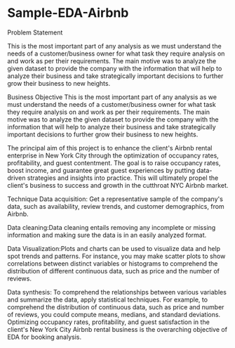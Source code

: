 # Sample-EDA-Airbnb
Problem Statement

This is the most important part of any analysis as we must understand the needs of a customer/business owner for what task they require analysis on and work as per their requirements. The main motive was to analyze the given dataset to provide the company with the information that will help to analyze their business and take strategically important decisions to further grow their business to new heights.

Business Objective
This is the most important part of any analysis as we must understand the needs of a customer/business owner for what task they require analysis on and work as per their requirements. The main motive was to analyze the given dataset to provide the company with the information that will help to analyze their business and take strategically important decisions to further grow their business to new heights.

The principal aim of this project is to enhance the client's Airbnb rental enterprise in New York City through the optimization of occupancy rates, profitability, and guest contentment. The goal is to raise occupancy rates, boost income, and guarantee great guest experiences by putting data-driven strategies and insights into practice. This will ultimately propel the client's business to success and growth in the cutthroat NYC Airbnb market.

Technique
Data acquisition: Get a representative sample of the company's data, such as availability, review trends, and customer demographics, from Airbnb.

Data cleaning:Data cleaning entails removing any incomplete or missing information and making sure the data is in an easily analyzed format.

Data Visualization:Plots and charts can be used to visualize data and help spot trends and patterns. For instance, you may make scatter plots to show correlations between distinct variables or histograms to comprehend the distribution of different continuous data, such as price and the number of reviews.

Data synthesis: To comprehend the relationships between various variables and summarize the data, apply statistical techniques. For example, to comprehend the distribution of continuous data, such as price and number of reviews, you could compute means, medians, and standard deviations. Optimizing occupancy rates, profitability, and guest satisfaction in the client's New York City Airbnb rental business is the overarching objective of EDA for booking analysis.





